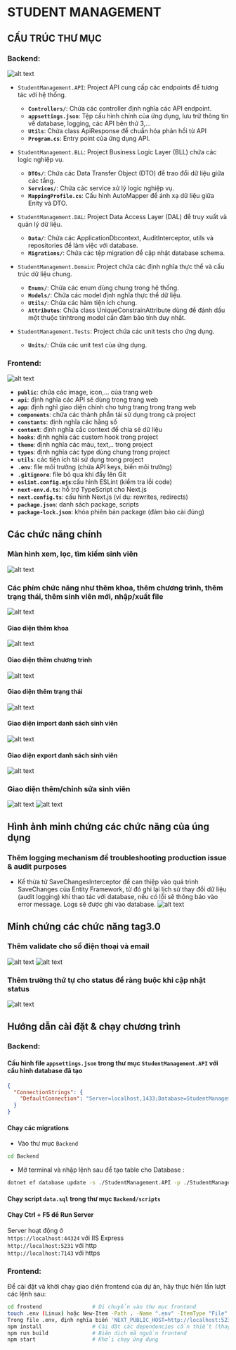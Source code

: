 # STUDENT MANAGEMENT

## CẤU TRÚC THƯ MỤC

### Backend:
![alt text](Images/image.png)
- `StudentManagement.API`: Project API cung cấp các endpoints để tương tác với hệ thống.
    - **`Controllers/`**: Chứa các controller định nghĩa các API endpoint.
    - **`appsettings.json`**: Tệp cấu hình chính của ứng dụng, lưu trữ thông tin về database, logging, các API bên thứ 3,...
    - **`Utils`**: Chứa class ApiResponse để chuẩn hóa phản hồi từ API
    - **`Program.cs`**: Entry point của ứng dụng API.
- `StudentManagement.BLL`: Project Business Logic Layer (BLL) chứa các logic nghiệp vụ.
    - **`DTOs/`**: Chứa các Data Transfer Object (DTO) để trao đổi dữ liệu giữa các tầng.
    - **`Services/`**: Chứa các service xử lý logic nghiệp vụ.
    - **`MappingProfile.cs`**: Cấu hình AutoMapper để ánh xạ dữ liệu giữa Enity và DTO.

- `StudentManagement.DAL`: Project Data Access Layer (DAL) để truy xuất và quản lý dữ liệu.
    - **`Data/`**: Chứa các ApplicationDbcontext, AuditInterceptor, utils và repositories để làm việc với database.
    - **`Migrations/`**: Chứa các tệp migration để cập nhật database schema.
- `StudentManagement.Domain`: Project chứa các định nghĩa thực thể và cấu trúc dữ liệu chung.
    - **`Enums/`**: Chứa các enum dùng chung trong hệ thống.
    - **`Models/`**: Chứa các model định nghĩa thực thể dữ liệu.
    - **`Utils/`**: Chứa các hàm tiện ích chung.
    - **`Attributes`**: Chứa class UniqueConstrainAttribute dùng để đánh dấu một thuộc tínhtrong model cần đảm bảo tính duy nhất.
- `StudentManagement.Tests`: Project chứa các unit tests cho ứng dụng.
    - **`Units/`**: Chứa các unit test của ứng dụng.
### Frontend:
![alt text](Images/image-1.png)
- **`public`**: chứa các image, icon,… của trang web
- **`api`**: định nghĩa các API sẽ dùng trong trang web
- **`app`**: định nghĩ giao diện chính cho tưng trang trong trang web
- **`components`**: chứa các thành phần tái sử dụng trong cả project
- **`constants`**: định nghĩa các hằng số
- **`context`**: định nghĩa cắc context để chia sẻ dữ liệu
- **`hooks`**: định nghĩa các custom hook trong project
- **`theme`**: định nghĩa các màu, text,.. trong project
- **`types`**: định nghĩa các type dùng chung trong project
- **`utils`**: các tiện ích tái sử dụng trong project
- **`.env`**: file môi trường (chứa API keys, biến môi trường)
- **`.gitignore`**: file bỏ qua khi đẩy lên Git
- **`eslint.config.mjs`**:cấu hình ESLint (kiểm tra lỗi code)
- **`next-env.d.ts`**: hỗ trợ TypeScript cho Next.js
- **`next.config.ts`**: cấu hình Next.js (ví dụ: rewrites, redirects)
- **`package.json`**: danh sách package, scripts
- **`package-lock.json`**: khóa phiên bản package (đảm bảo cài đúng)

## Các chức năng chính
### Màn hình xem, lọc, tìm kiếm sinh viên
![alt text](Images/dashboard.png)
### Các phím chức năng như thêm khoa, thêm chương trình, thêm trạng thái, thêm sinh viên mới, nhập/xuất file
![alt text](Images/task.png)
#### Giao diện thêm khoa
![alt text](Images/faculty.png)
#### Giao diện thêm chương trình
![alt text](Images/program.png)
#### Giao diện thêm trạng thái
![alt text](Images/status.png)
#### Giao diện import danh sách sinh viên
![alt text](Images/import.png)
#### Giao diện export danh sách sinh viên
![alt text](Images/export.png)
### Giao diện thêm/chỉnh sửa sinh viên 
![alt text](Images/add_1.png)
![alt text](Images/add_2.png)

## Hình ảnh minh chứng các chức năng của úng dụng
### Thêm logging mechanism để troubleshooting production issue & audit purposes
- Kế thừa từ SaveChangesInterceptor để can thiệp vào quá trình SaveChanges của Entity Framework, từ đó ghi lại lịch sử thay đổi dữ liệu (audit logging) khi thao tác với database, nếu có lỗi sẽ thông báo vào error message. Logs sẽ được ghi vào database.
![alt text](Images/image-2.png)
## Minh chứng các chức năng tag3.0 
### Thêm validate cho số điện thoại và email
![alt text](Images/add_student_validate_phone_tag3.0.jpg)
![alt text](Images/dialog_config_allowed_domain_email_tag3.0.jpg)
### Thêm trường thứ tự cho status để ràng buộc khi cập nhật status
![alt text](Images/dialog_settings_status_tag3.0.jpg)
## Hướng dẫn cài đặt & chạy chương trình
### Backend:

#### Cấu hình file `appsettings.json` trong thư mục `StudentManagement.API` với cấu hình database đã tạo

```json
{
  "ConnectionStrings": {
    "DefaultConnection": "Server=localhost,1433;Database=StudentManagementDb;User Id=sa;Password=SqlServer@123;TrustServerCertificate=True;"
  }
}
```

#### Chạy các migrations
- Vào thư mục `Backend`
```sh
cd Backend
```
- Mở terminal và nhập lệnh sau để tạo table cho Database
:
```sh
dotnet ef database update -s ./StudentManagement.API -p ./StudentManagement.DAL
```
#### Chạy script `data.sql` trong thư mục `Backend/scripts`

#### Chạy Ctrl + F5 để Run Server
Server hoạt động ở </br>
`https://localhost:44324` với IIS Express </br>
`http://localhost:5231` với http </br>
`http://localhost:7143` với https

### Frontend:
Để cài đặt và khởi chạy giao diện frontend của dự án, hãy thực hiện lần lượt các lệnh sau:

```sh
cd frontend                # Di chuyển vào thư mục frontend
touch .env (Linux) hoặc New-Item -Path . -Name ".env" -ItemType "File" (Windows)       # Tạo file .env
Trong file .env, định nghĩa biến 'NEXT_PUBLIC_HOST=http://localhost:5231' để gọi API với http
npm install                # Cài đặt các dependencies cần thiết (thay thế bằng npm install --force hoặc yarn install nếu gặp lỗi)  
npm run build              # Biên dịch mã nguồn frontend
npm start                  # Khởi chạy ứng dụng
```
